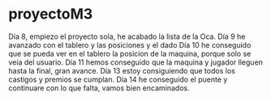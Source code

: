 # proyectoM3
Día 8, empiezo el proyecto sola, he acabado la lista de la Oca.
Día 9 he avanzado con el tablero y las posiciones y el dado
Día 10 he conseguido que se pueda ver en el tablero la posicion de la maquina, porque solo se veía del usuario.
Día 11 hemos conseguido que la maquina y jugador lleguen hasta la final, gran avance.
Día 13 estoy consiguiendo que todos los castigos y premios se cumplan.
Día 14 he conseguido el puente y continuare con lo que falta, vamos bien encaminados.

